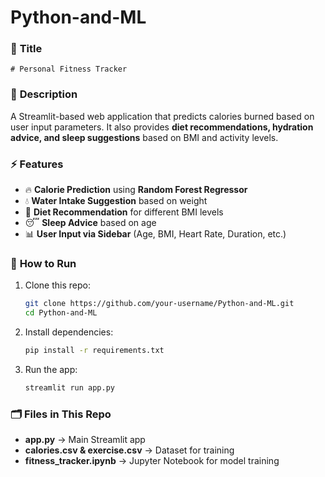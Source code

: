 # Python-and-ML

### 📌 **Title**  
`# Personal Fitness Tracker`  

### 📖 **Description**  
A Streamlit-based web application that predicts calories burned based on user input parameters. It also provides **diet recommendations, hydration advice, and sleep suggestions** based on BMI and activity levels.  

### ⚡ **Features**  
- 🔥 **Calorie Prediction** using **Random Forest Regressor**  
- 💧 **Water Intake Suggestion** based on weight  
- 🥗 **Diet Recommendation** for different BMI levels  
- 😴 **Sleep Advice** based on age  
- 📊 **User Input via Sidebar** (Age, BMI, Heart Rate, Duration, etc.)  

### 🚀 **How to Run**  
1. Clone this repo:  
   ```bash
   git clone https://github.com/your-username/Python-and-ML.git
   cd Python-and-ML
   ```
2. Install dependencies:  
   ```bash
   pip install -r requirements.txt
   ```
3. Run the app:  
   ```bash
   streamlit run app.py
   ```

### 🗂 **Files in This Repo**  
- **app.py** → Main Streamlit app  
- **calories.csv & exercise.csv** → Dataset for training  
- **fitness_tracker.ipynb** → Jupyter Notebook for model training  
